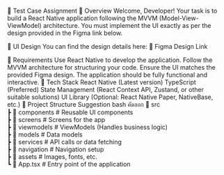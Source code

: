 📌 Test Case Assignment
📝 Overview
Welcome, Developer! Your task is to build a React Native application following the MVVM (Model-View-ViewModel) architecture. You must implement the UI exactly as per the design provided in the Figma link below.

🎨 UI Design
You can find the design details here:
🔗 Figma Design Link

📌 Requirements
Use React Native to develop the application.
Follow the MVVM architecture for structuring your code.
Ensure the UI matches the provided Figma design.
The application should be fully functional and interactive.
🔧 Tech Stack
React Native (Latest version)
TypeScript (Preferred)
State Management (React Context API, Zustand, or other suitable solutions)
UI Library (Optional: React Native Paper, NativeBase, etc.)
📂 Project Structure Suggestion
bash
คัดลอก
📂 src  
 ┣ 📂 components # Reusable UI components  
 ┣ 📂 screens # Screens for the app  
 ┣ 📂 viewmodels # ViewModels (Handles business logic)  
 ┣ 📂 models # Data models  
 ┣ 📂 services # API calls or data fetching  
 ┣ 📂 navigation # Navigation setup  
 ┣ 📂 assets # Images, fonts, etc.  
 ┗ 📜 App.tsx # Entry point of the application
